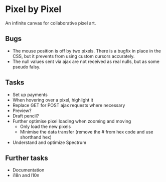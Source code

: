 Pixel by Pixel
==============
An infinite canvas for collaborative pixel art.

Bugs
----
* The mouse position is off by two pixels. There is a bugfix in place in the CSS, but it prevents from using custom cursors accurately.
* The null values sent via ajax are not received as real nulls, but as some pseudo falsy.

Tasks
-----
* Set up payments
* When hovering over a pixel, highlight it
* Replace GET for POST ajax requests where necessary
* Preview?
* Draft pencil?
* Further optimise pixel loading when zooming and moving
  - Only load the new pixels
  - Minimise the data transfer (remove the # from hex code and use shorthand hex)
* Understand and optimize Spectrum

Further tasks
-------------
* Documentation
* i18n and l10n
